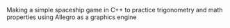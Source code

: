 Making a simple spaceship game in C++ to practice trigonometry and math properties using Allegro as a graphics engine
